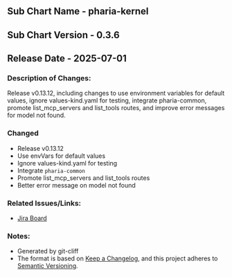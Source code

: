 ## Sub Chart Name - pharia-kernel
## Sub Chart Version - 0.3.6
## Release Date - 2025-07-01

### Description of Changes:

Release v0.13.12, including changes to use environment variables for default values, ignore values-kind.yaml for testing, integrate pharia-common, promote list_mcp_servers and list_tools routes, and improve error messages for model not found.

### Changed

- Release v0.13.12
- Use envVars for default values
- Ignore values-kind.yaml for testing
- Integrate `pharia-common`
- Promote list_mcp_servers and list_tools routes
- Better error message on model not found

### Related Issues/Links:
- [Jira Board](https://aleph-alpha.atlassian.net/jira/software/projects/PK/boards/160)

### Notes:
- Generated by git-cliff
- The format is based on [Keep a Changelog](https://keepachangelog.com/en/1.0.0/),
and this project adheres to [Semantic Versioning](https://semver.org/spec/v2.0.0.html).
